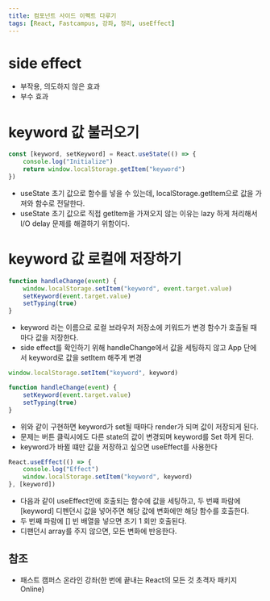 ```yaml
---
title: 컴포넌트 사이드 이펙트 다루기
tags: [React, Fastcampus, 강좌, 정리, useEffect]
---
```


# side effect

- 부작용, 의도하지 않은 효과
- 부수 효과

# keyword 값 불러오기

```JavaScript
const [keyword, setKeyword] = React.useState(() => {
    console.log("Initialize")
    return window.localStorage.getItem("keyword")
})
```

- useState 초기 값으로 함수를 넣을 수 있는데, localStorage.getItem으로 값을 가져와 함수로 전달한다.
- useState 초기 값으로 직접 getItem을 가져오지 않는 이유는 lazy 하게 처리해서 I/O delay 문제를 해결하기 위함이다.

# keyword 값 로컬에 저장하기

```JavaScript
function handleChange(event) {
    window.localStorage.setItem("keyword", event.target.value)
    setKeyword(event.target.value)
    setTyping(true)
}
```

- keyword 라는 이름으로 로컬 브라우저 저장소에 키워드가 변경 함수가 호출될 때마다 값을 저장한다.
- side effect를 확인하기 위해 handleChange에서 값을 세팅하지 않고 App 단에서 keyword로 값을 setItem 해주게 변경

```JavaScript
window.localStorage.setItem("keyword", keyword)

function handleChange(event) {
    setKeyword(event.target.value)
    setTyping(true)
}
```

- 위와 같이 구현하면 keyword가 set될 때마다 render가 되며 값이 저장되게 된다.
- 문제는 버튼 클릭시에도 다른 state의 값이 변경되며 keyword를 Set 하게 된다.
- keyword가 바뀔 떄만 값을 저장하고 싶으면 useEffect를 사용한다

```JavaScript
React.useEffect(() => {
    console.log("Effect")
    window.localStorage.setItem("keyword", keyword)
}, [keyword])
```

- 다음과 같이 useEffect안에 호출되는 함수에 값을 세팅하고, 두 번쨰 파람에 [keyword] 디펜던시 값을 넣어주면 해당 값에 변화에만 해당 함수를 호출한다.
- 두 번째 파람에 [] 빈 배열을 넣으면 초기 1 회만 호출된다.
- 디팬던시 array를 주지 않으면, 모든 변화에 반응한다.


## 참조

- 패스트 캠퍼스 온라인 강좌(한 번에 끝내는 React의 모든 것 초격자 패키지 Online)
